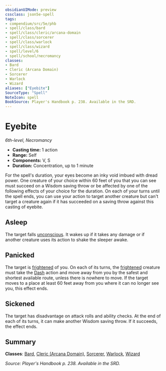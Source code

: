 ```yaml
---
obsidianUIMode: preview
cssclass: json5e-spell
tags:
- compendium/src/5e/phb
- spell/class/bard
- spell/class/cleric/arcana-domain
- spell/class/sorcerer
- spell/class/warlock
- spell/class/wizard
- spell/level/6
- spell/school/necromancy
classes:
- Bard
- Cleric (Arcana Domain)
- Sorcerer
- Warlock
- Wizard
aliases: ["Eyebite"]
SourceType: "Spell"
NoteIcon: spell
BookSource: Player's Handbook p. 238. Available in the SRD.
---
```

# Eyebite
*6th-level, Necromancy*  

- **Casting time:** 1 action
- **Range:** Self
- **Components:** V, S
- **Duration:** Concentration, up to 1 minute

For the spell's duration, your eyes become an inky void imbued with dread power. One creature of your choice within 60 feet of you that you can see must succeed on a Wisdom saving throw or be affected by one of the following effects of your choice for the duration. On each of your turns until the spell ends, you can use your action to target another creature but can't target a creature again if it has succeeded on a saving throw against this casting of eyebite.

## Asleep

The target falls [unconscious](/2-Mechanics/CLI/rules/conditions.md#unconscious). It wakes up if it takes any damage or if another creature uses its action to shake the sleeper awake.

## Panicked

The target is [frightened](/2-Mechanics/CLI/rules/conditions.md#frightened) of you. On each of its turns, the [frightened](/2-Mechanics/CLI/rules/conditions.md#frightened) creature must take the [Dash](/2-Mechanics/CLI/rules/actions.md#Dash) action and move away from you by the safest and shortest available route, unless there is nowhere to move. If the target moves to a place at least 60 feet away from you where it can no longer see you, this effect ends.

## Sickened

The target has disadvantage on attack rolls and ability checks. At the end of each of its turns, it can make another Wisdom saving throw. If it succeeds, the effect ends.

## Summary

**Classes**: [Bard](/2-Mechanics/CLI/classes/bard.md), [Cleric (Arcana Domain)](/2-Mechanics/CLI/classes/cleric-arcana-domain-scag.md), [Sorcerer](/2-Mechanics/CLI/classes/sorcerer.md), [Warlock](/2-Mechanics/CLI/classes/warlock.md), [Wizard](/2-Mechanics/CLI/classes/wizard.md)

*Source: Player's Handbook p. 238. Available in the SRD.*